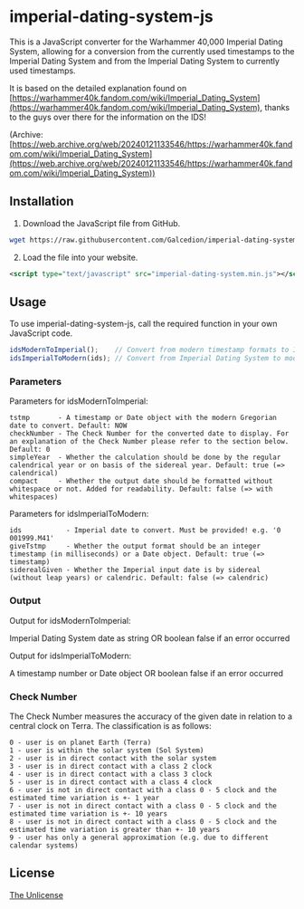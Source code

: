 # imperial-dating-system-js

This is a JavaScript converter for the Warhammer 40,000 Imperial Dating System, allowing for a conversion from the currently used timestamps to the Imperial Dating System and from the Imperial Dating System to currently used timestamps.

It is based on the detailed explanation found on [https://warhammer40k.fandom.com/wiki/Imperial_Dating_System](https://warhammer40k.fandom.com/wiki/Imperial_Dating_System), thanks to the guys over there for the information on the IDS!

(Archive: [https://web.archive.org/web/20240121133546/https://warhammer40k.fandom.com/wiki/Imperial_Dating_System](https://web.archive.org/web/20240121133546/https://warhammer40k.fandom.com/wiki/Imperial_Dating_System))

## Installation

1. Download the JavaScript file from GitHub.
```bash
wget https://raw.githubusercontent.com/Galcedion/imperial-dating-system-js/v1.0/imperial-dating-system.min.js
```
2. Load the file into your website.
```xml
<script type="text/javascript" src="imperial-dating-system.min.js"></script>
```

## Usage

To use imperial-dating-system-js, call the required function in your own JavaScript code.
```javascript
idsModernToImperial();    // Convert from modern timestamp formats to Imperial Dating System
idsImperialToModern(ids); // Convert from Imperial Dating System to modern timestamps
```

### Parameters

Parameters for idsModernToImperial:
```
tstmp       - A timestamp or Date object with the modern Gregorian date to convert. Default: NOW
checkNumber - The Check Number for the converted date to display. For an explanation of the Check Number please refer to the section below. Default: 0
simpleYear  - Whether the calculation should be done by the regular calendrical year or on basis of the sidereal year. Default: true (=> calendrical)
compact     - Whether the output date should be formatted without whitespace or not. Added for readability. Default: false (=> with whitespaces)
```

Parameters for idsImperialToModern:
```
ids           - Imperial date to convert. Must be provided! e.g. '0 001999.M41'
giveTstmp     - Whether the output format should be an integer timestamp (in milliseconds) or a Date object. Default: true (=> timestamp)
siderealGiven - Whether the Imperial input date is by sidereal (without leap years) or calendric. Default: false (=> calendric)
```

### Output

Output for idsModernToImperial:

Imperial Dating System date as string OR boolean false if an error occurred


Output for idsImperialToModern:

A timestamp number or Date object OR boolean false if an error occurred

### Check Number

The Check Number measures the accuracy of the given date in relation to a central clock on Terra. The classification is as follows:
```
0 - user is on planet Earth (Terra)
1 - user is within the solar system (Sol System)
2 - user is in direct contact with the solar system
3 - user is in direct contact with a class 2 clock
4 - user is in direct contact with a class 3 clock
5 - user is in direct contact with a class 4 clock
6 - user is not in direct contact with a class 0 - 5 clock and the estimated time variation is +- 1 year
7 - user is not in direct contact with a class 0 - 5 clock and the estimated time variation is +- 10 years
8 - user is not in direct contact with a class 0 - 5 clock and the estimated time variation is greater than +- 10 years
9 - user has only a general approximation (e.g. due to different calendar systems)
```

## License

[The Unlicense](https://unlicense.org/)